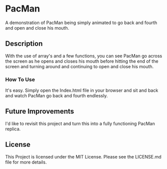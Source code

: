 # PacMan
A demonstration of PacMan being simply animated to go back and fourth and open and close his mouth.
## Description
With the use of array's and a few functions, you can see PacMan go across the screen as he opens and closes his mouth before hitting the end of the screen and turning around and continuing to open and close his mouth.
### How To Use
It's easy. Simply open the Index.html file in your browser and sit and back and watch PacMan go back and fourth endlessly.
## Future Improvements 
I'd like to revisit this project and turn this into a fully functioning PacMan replica. 
## License
This Project is licensed under the MIT License. Please see the LICENSE.md file for more details.
